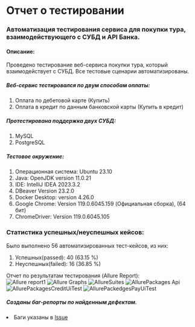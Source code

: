 <h1> Отчет о тестировании </h1>
<h3> Автоматизация тестирования сервиса для покупки тура, взаимодействующего с СУБД и API Банка.</h3>
<h4> Описание: </h4>
Проведено тестирование веб-сервиса покупки тура, который взаимодействует с СУБД. Все тестовые сценарии автоматизированы. <br>
<h5>Веб-сервис тестировался по двум способам оплаты:</h5>
<ol>
<li> Оплата по дебетовой карте (Купить)</li>
<li> Оплата в кредит по данным банковской карты (Купить в кредит)</li>
</ol>
<h5> Протестирована поддержка двух СУБД:</h5>
<ol>
<li> MySQL </li>
<li> PostgreSQL </li>
</ol>
<h5> Тестовое окружение: </h5>
<ol>
<li> Операционная система: Ubuntu 23.10 </li>
<li> Java: OpenJDK version 11.0.21 </li>
<li> IDE: IntelliJ IDEA 2023.3.2 </li>
<li> DBeaver Version 23.2.0</li>
<li> Docker Desktop: version 4.26.0 </li>
<li> Google Chrome: Version 119.0.6045.159  (Официальная сборка), (64 бит)</li>
<li> ChromeDriver: Version 119.0.6045.105</li>
</ol>
<h3>Статистика успешных/неуспешных кейсов:</h3>
Было выполнено 56 автоматизированных тест-кейсов, из них:<br>
<ol>
   <li> Успешных(passed): 40 (63.15 %) </li>
   <li> Неуспешных(failed): 16 (36.85 %) </li>
   </ol>

Отчет по результатам тестирования (Allure Report): <br>
![Allure report1](https://github.com/Pexini/Diplom/assets/129457583/9ea52c14-6a8f-4a9e-b4b9-fba8d880ce5a)
![Allure Graphs](https://github.com/Pexini/Diplom/assets/129457583/a8fd0ac5-ec4f-4061-a9f5-3c409f2511a8)
![AllureSuites](https://github.com/Pexini/Diplom/assets/129457583/a7661d60-6ae9-447f-ac71-0568d7997411)
![AllurePackages Api](https://github.com/Pexini/Diplom/assets/129457583/2234edcc-0a0d-44d7-bc15-1b1849a24ff9)
![AllurePackagesCreditUiTest](https://github.com/Pexini/Diplom/assets/129457583/772a156f-75eb-47ef-9fda-d48fb0a91d4b)
![AllurePackedgesPayUiTest](https://github.com/Pexini/Diplom/assets/129457583/146d3093-a992-4f08-b9ec-80397faa54f3)

<h5> Cозданы баг-репорты по найденным дефектам. </h5>
<li> Баги указаны в <a href="https://github.com/Pexini/Diplom/issues"> Issue </a> </li>



